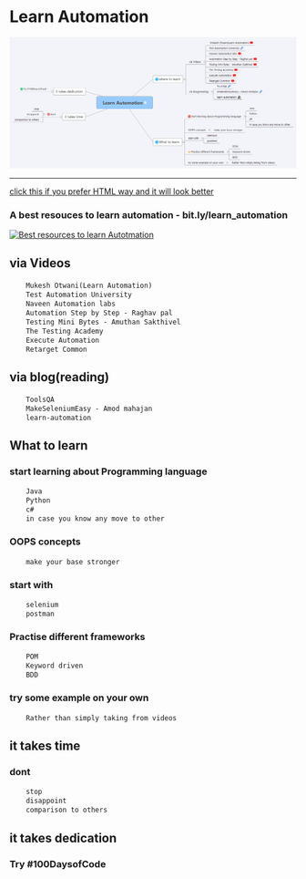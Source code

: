 # Learn Automation

![Learn Automation](./Learn%20Automation%20Mindmap.png "Learn Automation Mindmap")

<hr>

[click this if you prefer HTML way and it will look better](https://htmlpreview.github.io/?https://raw.githubusercontent.com/gauravkhuraana/Testing/main/Automation/Learn%20Automation.html)

### A best resouces to learn automation - bit.ly/learn_automation
[![Best resources to learn Autotmation](https://i.ytimg.com/vi/eGlU5dx3ggw/0.jpg)](https://www.youtube.com/watch?v=eGlU5dx3ggw)

## via Videos

		Mukesh Otwani(Learn Automation)
		Test Automation University
		Naveen Automation labs
		Automation Step by Step - Raghav pal
		Testing Mini Bytes - Amuthan Sakthivel
		The Testing Academy
		Execute Automation
		Retarget Common

## via blog(reading)

		ToolsQA
		MakeSeleniumEasy - Amod mahajan
		learn-automation

## What to learn

### start learning about Programming language

		Java
		Python
		c#
		in case you know any move to other 

### OOPS concepts

		make your base stronger

### start with

		selenium
		postman

### Practise different frameworks

		POM
		Keyword driven
		BDD

### try some example on your own

		Rather than simply taking from videos

## it takes time

### dont

		stop
		disappoint
		comparison to others

## it takes dedication

### Try #100DaysofCode
